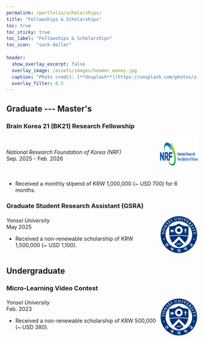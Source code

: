 ```yaml
---
permalink: /portfolio/scholarships/
title: "Fellowships & Scholarships"
toc: true
toc_sticky: true
toc_label: "Fellowships & Scholarships"
toc_icon:  "sack-dollar"

header:
  show_overlay_excerpt: false
  overlay_image: /assets/images/header_money.jpg
  caption: "Photo credit: [**Unsplash**](https://unsplash.com/photos/silver-and-gold-round-coins-in-box-maJDOJSmMoo)"
  overlay_filter: 0.5
---
```


## Graduate --- Master's

### Brain Korea 21 (BK21) Research Fellowship

<div style="display: flex; align-items: center;">
  <div style="width: 80%; padding-right: 10px;">
    <i>National Research Foundation of Korea (NRF)</i>
    <br>Sep. 2025 - Feb. 2026
  </div>
  <div style="width: 20%;">
    <img src="/assets/images/logo_nrf.png" alt="NRF" width="100" height="100"/>
  </div>
</div>

- Received a monthly stipend of KRW 1,000,000 (~ USD 700) for 6 months.

### Graduate Student Research Assistant (GSRA)

<div style="display: flex; align-items: center;">
  <div style="width: 80%; padding-right: 10px;">
    <i>Yonsei University</i>
    <br>May 2025
    <ul>
        <li>Received a non-renewable scholarship of KRW 1,500,000 (~ USD 1,100).</li>
    </ul>
  </div>
  <div style="width: 20%;">
    <img src="/assets/images/logo_yonsei.png" alt="Yonsei University" width="100" height="100"/>
  </div>
</div>



## Undergraduate

### Micro-Learning Video Contest

<div style="display: flex; align-items: center;">
  <div style="width: 80%; padding-right: 10px;">
    <i>Yonsei University</i>
    <br>Feb. 2023
    <ul>
        <li>Received a non-renewable scholarship of KRW 500,000 (~ USD 380).</li>
    </ul>
  </div>
  <div style="width: 20%;">
    <img src="/assets/images/logo_yonsei.png" alt="Yonsei University" width="100" height="100"/>
  </div>
</div>